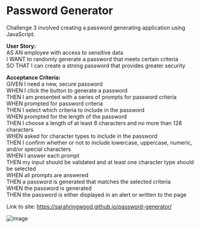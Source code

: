 # Password Generator

Challenge 3 involved creating a password generating application using JavaScript.

**User Story:**\
AS AN employee with access to sensitive data\
I WANT to randomly generate a password that meets certain criteria\
SO THAT I can create a strong password that provides greater security

**Acceptance Criteria:**\
GIVEN I need a new, secure password\
WHEN I click the button to generate a password\
THEN I am presented with a series of prompts for password criteria\
WHEN prompted for password criteria\
THEN I select which criteria to include in the password\
WHEN prompted for the length of the password\
THEN I choose a length of at least 8 characters and no more than 128 characters\
WHEN asked for character types to include in the password\
THEN I confirm whether or not to include lowercase, uppercase, numeric, and/or special characters\
WHEN I answer each prompt\
THEN my input should be validated and at least one character type should be selected\
WHEN all prompts are answered\
THEN a password is generated that matches the selected criteria\
WHEN the password is generated\
THEN the password is either displayed in an alert or written to the page

Link to site: https://sarahringwood.github.io/password-generator/

![image](Assets/password-generator-screenshot.png)
